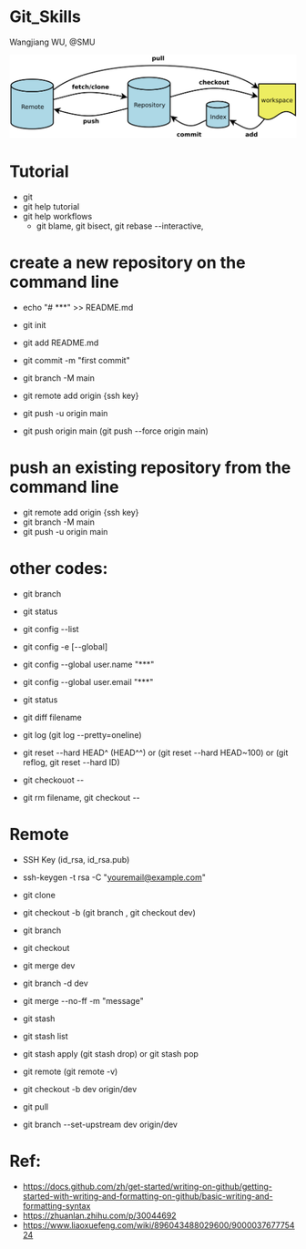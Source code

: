 # Git_Skills
Wangjiang WU, @SMU

![image](git_sche.png)

# Tutorial
- git
- git help tutorial
- git help workflows
  - git blame, git bisect, git rebase --interactive, 

# create a new repository on the command line
- echo "# ***" >> README.md
- git init
- git add README.md
- git commit -m "first commit"
- git branch -M main
- git remote add origin {ssh key}
- git push -u origin main

- git push origin main (git push --force origin main)

# push an existing repository from the command line
- git remote add origin {ssh key}
- git branch -M main
- git push -u origin main


# other codes:
- git branch
- git status


- git config --list
- git config -e [--global]
- git config --global user.name "***"
- git config --global user.email "***"
- git status
- git diff filename
- git log  (git log --pretty=oneline)
- git reset --hard HEAD^ (HEAD^^) or (git reset --hard HEAD~100) or (git reflog, git reset --hard ID)
- git checkouot -- <file>
- git rm filename, git checkout --<filename>


# Remote
- SSH Key (id_rsa, id_rsa.pub)
- ssh-keygen -t rsa -C "youremail@example.com"
- git clone <github link>


- git checkout -b <dev> (git branch <dev>, git checkout dev)
- git branch
- git checkout <branchName> 
- git merge dev
- git branch -d dev

- git merge --no-ff -m "message"
- git stash
- git stash list
- git stash apply (git stash drop) or git stash pop


- git remote (git remote -v)
- git checkout -b dev origin/dev
- git pull
- git branch --set-upstream dev origin/dev

# Ref:
- https://docs.github.com/zh/get-started/writing-on-github/getting-started-with-writing-and-formatting-on-github/basic-writing-and-formatting-syntax
- https://zhuanlan.zhihu.com/p/30044692
- https://www.liaoxuefeng.com/wiki/896043488029600/900003767775424
